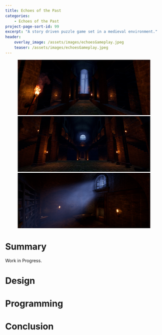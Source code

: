 ```yaml
---
title: Echoes of the Past
categories:
    - Echoes of the Past
project-page-sort-id: 99
excerpt: "A story driven puzzle game set in a medieval environment."
header:
    overlay_image: /assets/images/echoesGameplay.jpeg
    teaser: /assets/images/echoesGameplay.jpeg
---
```


<figure class="third">
    <a href="/assets/images/echoesGameplay.jpeg"><img src="/assets/images/echoesGameplay.jpeg"></a>
    <a href="/assets/images/echoesGameplay2.jpeg"><img src="/assets/images/echoesGameplay2.jpeg"></a>
    <a href="/assets/images/echoesGameplay3.jpeg"><img src="/assets/images/echoesGameplay3.jpeg"></a>
</figure>

# Summary
Work in Progress.

# Design

# Programming

# Conclusion